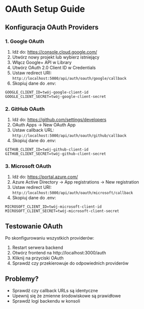 # OAuth Setup Guide

## Konfiguracja OAuth Providers

### 1. Google OAuth
1. Idź do: https://console.cloud.google.com/
2. Utwórz nowy projekt lub wybierz istniejący
3. Włącz Google+ API w Library
4. Utwórz OAuth 2.0 Client ID w Credentials
5. Ustaw redirect URI: `http://localhost:5000/api/auth/oauth/google/callback`
6. Skopiuj dane do .env:

```env
GOOGLE_CLIENT_ID=twój-google-client-id
GOOGLE_CLIENT_SECRET=twój-google-client-secret
```

### 2. GitHub OAuth
1. Idź do: https://github.com/settings/developers
2. OAuth Apps → New OAuth App
3. Ustaw callback URL: `http://localhost:5000/api/auth/oauth/github/callback`
4. Skopiuj dane do .env:

```env
GITHUB_CLIENT_ID=twój-github-client-id
GITHUB_CLIENT_SECRET=twój-github-client-secret
```

### 3. Microsoft OAuth
1. Idź do: https://portal.azure.com/
2. Azure Active Directory → App registrations → New registration
3. Ustaw redirect URI: `http://localhost:5000/api/auth/oauth/microsoft/callback`
4. Skopiuj dane do .env:

```env
MICROSOFT_CLIENT_ID=twój-microsoft-client-id
MICROSOFT_CLIENT_SECRET=twój-microsoft-client-secret
```

## Testowanie OAuth

Po skonfigurowaniu wszystkich providerów:

1. Restart serwera backend
2. Otwórz frontend na http://localhost:3000/auth
3. Kliknij na przyciski OAuth
4. Sprawdź czy przekierowuje do odpowiednich providerów

## Problemy?

- Sprawdź czy callback URLs są identyczne
- Upewnij się że zmienne środowiskowe są prawidłowe
- Sprawdź logi backendu w konsoli
